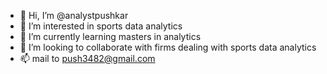 - 👋 Hi, I’m @analystpushkar
- 👀 I’m interested in sports data analytics
- 🌱 I’m currently learning masters in analytics
- 💞️ I’m looking to collaborate with firms dealing with sports data analytics
- 📫 mail to push3482@gmail.com

<!---
analystpushkar/analystpushkar is a ✨ special ✨ repository because its `README.md` (this file) appears on your GitHub profile.
You can click the Preview link to take a look at your changes.
--->
